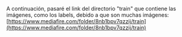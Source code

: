 A continuación, pasaré el link del directorio "train" que contiene las imágenes, como los labels, debido a que son muchas imágenes:
[https://www.mediafire.com/folder/8nb1bpv7qzzij/train](https://www.mediafire.com/folder/8nb1bpv7qzzij/train)
